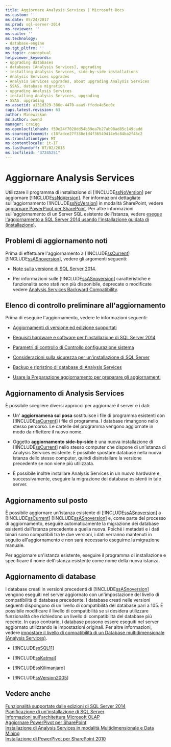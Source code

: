 ```yaml
---
title: Aggiornare Analysis Services | Microsoft Docs
ms.custom: ''
ms.date: 05/24/2017
ms.prod: sql-server-2014
ms.reviewer: ''
ms.suite: ''
ms.technology:
- database-engine
ms.tgt_pltfrm: ''
ms.topic: conceptual
helpviewer_keywords:
- upgrading databases
- databases [Analysis Services], upgrading
- installing Analysis Services, side-by-side installations
- Analysis Services upgrades
- Analysis Services upgrades, about upgrading Analysis Services
- SSAS, database migration
- upgrading Analysis Services
- installing Analysis Services, upgrading
- SSAS, upgrading
ms.assetid: a131d329-386e-4470-aaa9-ffcde4e5ec0c
caps.latest.revision: 63
author: Minewiskan
ms.author: owend
manager: craigg
ms.openlocfilehash: f59e24f7028dd54b39ea7b27ab98ad85c149cadd
ms.sourcegitcommit: c18fadce27f330e1d4f36549414e5c84ba2f46c2
ms.translationtype: MT
ms.contentlocale: it-IT
ms.lasthandoff: 07/02/2018
ms.locfileid: "37245251"
---
```

# <a name="upgrade-analysis-services"></a>Aggiornare Analysis Services
  Utilizzare il programma di installazione di [!INCLUDE[ssNoVersion](../../includes/ssnoversion-md.md)] per aggiornare [!INCLUDE[ssNoVersion](../../includes/ssnoversion-md.md)]. Per informazioni dettagliate sull'aggiornamento [!INCLUDE[ssNoVersion](../../includes/ssnoversion-md.md)] in modalità SharePoint, vedere [aggiornare PowerPivot per SharePoint](upgrade-power-pivot-for-sharepoint.md). Per altre informazioni sull'aggiornamento di un Server SQL esistente dell'istanza, vedere [esegue l'aggiornamento a SQL Server 2014 usando l'installazione guidata di &#40;installazione&#41;](upgrade-sql-server-using-the-installation-wizard-setup.md).  
  
## <a name="known-upgrade-issues"></a>Problemi di aggiornamento noti  
 Prima di effettuare l'aggiornamento a [!INCLUDE[ssCurrent](../../includes/sscurrent-md.md)] [!INCLUDE[ssASnoversion](../../includes/ssasnoversion-md.md)], vedere gli argomenti seguenti:  
  
-   [Note sulla versione di SQL Server 2014](http://go.microsoft.com/fwlink/?LinkID=296445).  
  
-   Per informazioni sulle [!INCLUDE[ssASnoversion](../../includes/ssasnoversion-md.md)] caratteristiche e funzionalità sono stati non più disponibile, deprecate o modificate vedere [Analysis Services Backward Compatibility](../../analysis-services/analysis-services-backward-compatibility.md).  
  
## <a name="pre-upgrade-checklist"></a>Elenco di controllo preliminare all'aggiornamento  
 Prima di eseguire l'aggiornamento, vedere le informazioni seguenti:  
  
-   [Aggiornamenti di versione ed edizione supportati](supported-version-and-edition-upgrades.md)  
  
-   [Requisiti hardware e software per l'installazione di SQL Server 2014](../../sql-server/install/hardware-and-software-requirements-for-installing-sql-server.md)  
  
-   [Parametri di controllo di Controllo configurazione sistema](check-parameters-for-the-system-configuration-checker.md)  
  
-   [Considerazioni sulla sicurezza per un'installazione di SQL Server](../../sql-server/install/security-considerations-for-a-sql-server-installation.md)  
  
-   [Backup e ripristino di database di Analysis Services](../../analysis-services/multidimensional-models/backup-and-restore-of-analysis-services-databases.md)  
  
-   [Usare la Preparazione aggiornamento per preparare gli aggiornamenti](../../sql-server/install/use-upgrade-advisor-to-prepare-for-upgrades.md)  
  
## <a name="upgrading-analysis-services"></a>Aggiornamento di Analysis Services  
 È possibile scegliere diversi approcci per aggiornare il server e i dati:  
  
-   Un' **aggiornamena sul posa** sostituisce i file di programma esistenti con [!INCLUDE[ssCurrent](../../includes/sscurrent-md.md)] i file di programma. I database rimangono nello stesso percorso. Le cartelle del programma vengono aggiornate in modo da riflettere il nuovo nome.  
  
-   Oggetto **aggiornamento side-by-side** è una nuova installazione di [!INCLUDE[ssCurrent](../../includes/sscurrent-md.md)] nello stesso computer che dispone di un'istanza di Analysis Services esistente. È possibile spostare database nella nuova istanza dello stesso computer, quindi disinstallare la versione precedente se non viene più utilizzata.  
  
-   È possibile inoltre installare Analysis Services in un nuovo hardware e, successivamente, eseguire la migrazione dei database esistenti in tale server.  
  
## <a name="in-place-upgrade"></a>Aggiornamento sul posto  
 È possibile aggiornare un'istanza esistente di [!INCLUDE[ssASnoversion](../../includes/ssasnoversion-md.md)] a [!INCLUDE[ssCurrent](../../includes/sscurrent-md.md)] [!INCLUDE[ssASnoversion](../../includes/ssasnoversion-md.md)] e, come parte del processo di aggiornamento, eseguire automaticamente la migrazione dei database esistenti dall'istanza precedente a quella nuova. Poiché i metadati e i dati binari sono compatibili tra le due versioni, i dati verranno mantenuti in seguito all'aggiornamento e non sarà necessario eseguirne la migrazione manuale.  
  
 Per aggiornare un'istanza esistente, eseguire il programma di installazione e specificare il nome dell'istanza esistente come nome della nuova istanza.  
  
## <a name="upgrading-databases"></a>Aggiornamento di database  
 I database creati in versioni precedenti di [!INCLUDE[ssASnoversion](../../includes/ssasnoversion-md.md)] vengono eseguiti nel server aggiornato con un'impostazione del livello di compatibilità di database precedente. I database creati nelle versioni seguenti dispongono di un livello di compatibilità del database pari a 105. È possibile modificare il livello di compatibilità se si desidera utilizzare funzionalità che richiedono un livello di compatibilità del database più recente. In caso contrario, i database possono essere eseguiti nel server aggiornato utilizzando le impostazioni originali. Per altre informazioni, vedere [impostare il livello di compatibilità di un Database multidimensionale &#40;Analysis Services&#41;](../../analysis-services/multidimensional-models/compatibility-level-of-a-multidimensional-database-analysis-services.md).  
  
-   [!INCLUDE[ssSQL11](../../includes/sssql11-md.md)]  
  
-   [!INCLUDE[ssKatmai](../../includes/sskatmai-md.md)]  
  
-   [!INCLUDE[ssKilimanjaro](../../includes/sskilimanjaro-md.md)]  
  
-   [!INCLUDE[ssVersion2005](../../includes/ssversion2005-md.md)]  
  
## <a name="see-also"></a>Vedere anche  
 [Funzionalità supportate dalle edizioni di SQL Server 2014](../../getting-started/features-supported-by-the-editions-of-sql-server-2014.md)   
 [Pianificazione di un'installazione di SQL Server](../../sql-server/install/planning-a-sql-server-installation.md)   
 [Informazioni sull'architettura Microsoft OLAP](../../analysis-services/multidimensional-models/olap-physical/understanding-microsoft-olap-architecture.md)   
 [Aggiornare PowerPivot per SharePoint](upgrade-power-pivot-for-sharepoint.md)   
 [Installazione di Analysis Services in modalità Multidimensionale e Data Mining](../../sql-server/install/install-analysis-services-in-multidimensional-and-data-mining-mode.md)   
 [Installazione di PowerPivot per SharePoint 2010](../../sql-server/install/powerpivot-for-sharepoint-2010-installation.md)  
  
  
